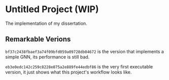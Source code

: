 # Untitled Project (WIP)

The implementation of my dissertation.

## Remarkable Verions

`bf37c2438fbaef3a74f09bfd059a09728db04672` is the version that implements a simple GNN, its performance is still bad.

`eb3e0edc142c259c8228e075a2e889fe44edbf86` is the very first executable version, it just shows what this project's workflow looks like.